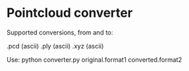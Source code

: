 # Pointcloud converter

Supported conversions, from and to:

.pcd (ascii)
.ply (ascii)
.xyz (ascii)

Use: python converter.py original.format1 converted.format2 

